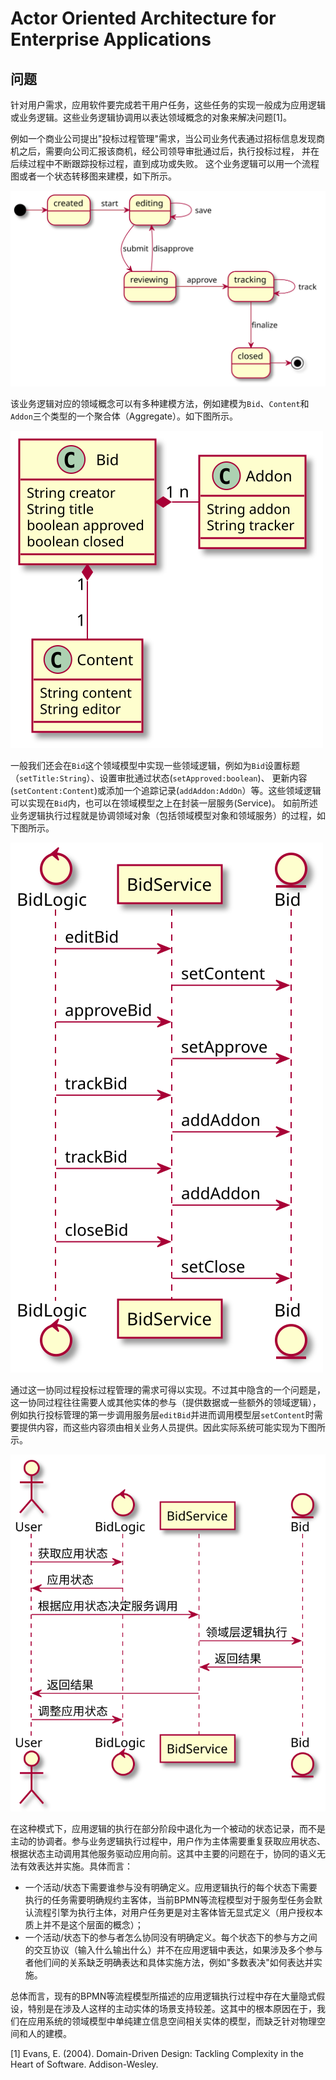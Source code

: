 # Actor Oriented Architecture for Enterprise Applications 

## 问题

针对用户需求，应用软件要完成若干用户任务，这些任务的实现一般成为应用逻辑或业务逻辑。这些业务逻辑协调用以表达领域概念的对象来解决问题[1]。

例如一个商业公司提出"投标过程管理"需求，当公司业务代表通过招标信息发现商机之后，需要向公司汇报该商机，经公司领导审批通过后，执行投标过程，
并在后续过程中不断跟踪投标过程，直到成功或失败。 这个业务逻辑可以用一个流程图或者一个状态转移图来建模，如下所示。

![](uml/logic.svg)

该业务逻辑对应的领域概念可以有多种建模方法，例如建模为`Bid`、`Content`和`Addon`三个类型的一个聚合体（Aggregate）。如下图所示。

![](uml/model.svg)


一般我们还会在`Bid`这个领域模型中实现一些领域逻辑，例如为`Bid`设置标题（`setTitle:String`）、设置审批通过状态(`setApproved:boolean`)、
更新内容(`setContent:Content`)或添加一个追踪记录(`addAddon:AddOn`）等。这些领域逻辑可以实现在`Bid`内，也可以在领域模型之上在封装一层服务(Service)。
如前所述业务逻辑执行过程就是协调领域对象（包括领域模型对象和领域服务）的过程，如下图所示。

![](uml/logic-coord.svg)

通过这一协同过程投标过程管理的需求可得以实现。不过其中隐含的一个问题是，这一协同过程往往需要人或其他实体的参与（提供数据或一些额外的领域逻辑），
例如执行投标管理的第一步调用服务层`editBid`并进而调用模型层`setContent`时需要提供内容，而这些内容须由相关业务人员提供。因此实际系统可能实现为下图所示。

![](uml/user-coord.svg)


在这种模式下，应用逻辑的执行在部分阶段中退化为一个被动的状态记录，而不是主动的协调者。参与业务逻辑执行过程中，用户作为主体需要重复获取应用状态、
根据状态主动调用其他服务驱动应用向前。这其中主要的问题在于，协同的语义无法有效表达并实施。具体而言：

- 一个活动/状态下需要谁参与没有明确定义。应用逻辑执行的每个状态下需要执行的任务需要明确规约主客体，当前BPMN等流程模型对于服务型任务会默认流程引擎为执行主体，对用户任务更是对主客体皆无显式定义（用户授权本质上并不是这个层面的概念）；
- 一个活动/状态下的参与者怎么协同没有明确定义。每个状态下的参与方之间的交互协议（输入什么输出什么）并不在应用逻辑中表达，如果涉及多个参与者他们间的关系缺乏明确表达和具体实施方法，例如"多数表决"如何表达并实施。

总体而言，现有的BPMN等流程模型所描述的应用逻辑执行过程中存在大量隐式假设，特别是在涉及人这样的主动实体的场景支持较差。这其中的根本原因在于，我们在应用系统的领域模型中单纯建立信息空间相关实体的模型，而缺乏针对物理空间和人的建模。


[1] Evans, E. (2004). Domain-Driven Design: Tackling Complexity in the Heart of Software. Addison-Wesley. 

